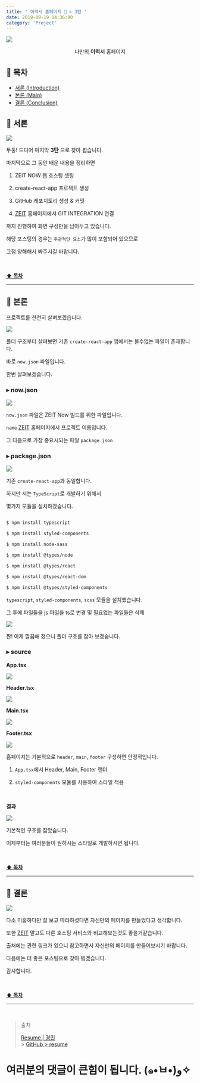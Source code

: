 ```yaml
---
title: ' 이력서 홈페이지 💎 ▻ 3탄 '
date: 2019-09-19 14:36:00
category: 'Project'
---
```


![](./images/logo.png)

<center>나만의 <strong style="color:#2D2D2D">이력서</strong> 홈페이지</center>

## **💎 목차**

- [서론 (Introduction)](#-서론)
- [본론 (Main)](#-본론)
- [결론 (Conclusion)](#🥀-결론)

## **🌱 서론**

![](./images/3/1.gif)
<br />

두둥! 드디어 마지막 **3탄** 으로 찾아 뵙습니다.

마지막으로 그 동안 배운 내용을 정리하면

1. ZEIT NOW 웹 호스팅 셋팅

2. create-react-app 프로젝트 생성

3. GitHub 레포지토리 생성 & 커밋

4. [ZEIT](https://zeit.co) 홈페이지에서 GIT INTEGRATION 연결

까지 진행하여 화면 구성만을 남아두고 있습니다.

해당 포스팅의 경우는 `주관적인 요소`가 많이 포함되어 있으므로

그점 양해해서 봐주시길 바랍니다.

<br />

**[⬆ 목차](#-목차)**

---

## **🌹 본론**

프로젝트를 천천히 살펴보겠습니다.

![](./images/3/2.png)
<br />

폴더 구조부터 살펴보면 기존 `create-react-app` 앱에서는 볼수없는 파일이 존재합니다.

바로 `now.json` 파일입니다.

한번 살펴보겠습니다.

### **▸ now.json**

![](./images/3/3.png)
<br />

`now.json` 파일은 ZEIT Now 빌드를 위한 파일입니다.

`name` [ZEIT](https://zeit.co) 홈페이지에서 프로젝트 이름입니다.

그 다음으로 가장 중요시되는 파일 `package.json`

### **▸ package.json**

![](./images/3/4.png)
<br />

기존 `create-react-app`과 동일합니다.

하지만 저는 `TypeScript`로 개발하기 위해서

몇가지 모듈을 설치하겠습니다.

```sh

$ npm install typescript

$ npm install styled-components

$ npm install node-sass

$ npm install @types/node

$ npm install @types/react

$ npm install @types/react-dom

$ npm install @types/styled-components

```

`typescript`, `styled-components`, `scss` 모듈을 설치했습니다.

그 후에 파일들을 js 파일을 ts로 변경 및 필요없는 파일들은 삭제

![](./images/3/5.png)
<br />

짠! 이제 깔끔해 졌으니 폴더 구조를 잡아 보겠습니다.

### **▸ source**

**App.tsx**

![](./images/3/6.png)
<br />

**Header.tsx**

![](./images/3/7.png)
<br />

**Main.tsx**

![](./images/3/8.png)
<br />

**Footer.tsx**

![](./images/3/9.png)
<br />

홈페이지는 기본적으로 `header`, `main`, `footer` 구성하면 안정적입니다.

1. `App.tsx`에서 Header, Main, Footer 랜더

2. `styled-components` 모듈를 사용하여 스타일 적용

<br />

**결과**

![](./images/3/10.png)
<br />

기본적인 구조를 잡았습니다.

이제부터는 여러분들이 원하시는 스타일로 개발하시면 됩니다.

<br />

**[⬆ 목차](#-목차)**

---

## **🥀 결론**

![](./images/3/11.gif)
<br />

다소 미흡하다만 잘 보고 따라하셨다면 자신만의 페이지를 만들었다고 생각합니다.

또한 [ZEIT](https://zeit.co) 말고도 다른 호스팅 서비스와 비교해보는것도 좋을거같습니다.

출처에는 관련 링크가 있으니 참고하면서 자신만의 페이지를 만들어보시기 바랍니다.

다음에는 더 좋은 포스팅으로 찾아 뵙겠습니다.

감사합니다.

<br />

**[⬆ 목차](#-목차)**

---

<br />

> 출처
>
> <a href="https://kyungmin-resume.now.sh/" target="_blank">Resume | 경민</a> <br /> > <a href="https://github.com/ljlm0402/resume" target="_blank">GitHub > resume</a>

# 여러분의 댓글이 큰힘이 됩니다. (๑•̀ㅂ•́)و✧
